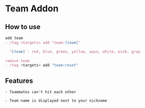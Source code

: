 # Team Addon

## How to use
```js
add team
- /tag <targets> add "team:[team]"

  └[team] : red, blue, green, yellow, aqua, white, pink, gray
  
remove team
- /tag <targets> add "team:reset"
```

 ## Features
 ```
 - Teammates can't hit each other
 
 - Team name is displayed next to your nickname
```

